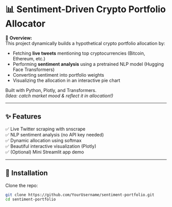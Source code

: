 # 📊 Sentiment-Driven Crypto Portfolio Allocator

🚀 **Overview:**  
This project dynamically builds a hypothetical crypto portfolio allocation by:
- Fetching **live tweets** mentioning top cryptocurrencies (Bitcoin, Ethereum, etc.)
- Performing **sentiment analysis** using a pretrained NLP model (Hugging Face Transformers)
- Converting sentiment into portfolio weights
- Visualizing the allocation in an interactive pie chart

Built with Python, Plotly, and Transformers.  
*(Idea: catch market mood & reflect it in allocation!)*

---

## ✨ Features
✅ Live Twitter scraping with snscrape  
✅ NLP sentiment analysis (no API key needed)  
✅ Dynamic allocation using softmax  
✅ Beautiful interactive visualization (Plotly)  
✅ (Optional) Mini Streamlit app demo

---

## 🧰 Installation
Clone the repo:
```bash
git clone https://github.com/YourUsername/sentiment-portfolio.git
cd sentiment-portfolio
